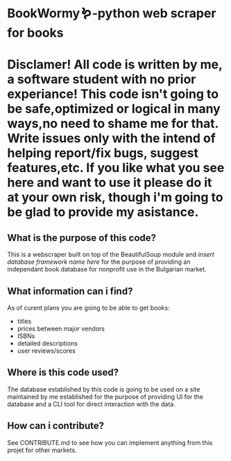 # BookWormy🪱-python web scraper for books

# Disclamer! All code is written by me, a software student with no prior experiance! This code isn't going to be safe,optimized or logical in many ways,no need to shame me for that. Write issues only with the intend of helping report/fix bugs, suggest features,etc. If you like what you see here and want to use it please do it at your own risk, though i'm going to be glad to provide my asistance. 

## What is the purpose of this code?
This is a webscraper built on top of the BeautifulSoup module and *insert database framework name here* for the purpose of providing an independant book database for nonprofit use in the Bulgarian market. 

## What information can i find?
As of curent plans you are going to be able to get books:
- titles
- prices between major vendors
- ISBNs
- detailed descriptions
- user reviews/scores

## Where is this code used?
The database established by this code is going to be used on a site maintained by me established for the purpose of providing UI for the database and a CLI tool for direct interaction with the data.

## How can i contribute?
See CONTRIBUTE.md to see how you can implement anything from this projet for other markets.
